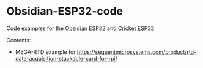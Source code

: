 # Obsidian-ESP32-code

Code examples for the [Obsidian ESP32](https://www.crowdsupply.com/thomas-mckahan/obsidian-esp32) and [Cricket ESP32](https://www.tindie.com/products/tonymac32/cricket-esp32-beta/)

Contents:

 - MEGA-RTD  example for https://sequentmicrosystems.com/product/rtd-data-acquisition-stackable-card-for-rpi/
